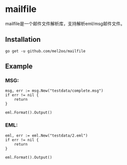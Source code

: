 # mailfile

mailfile是一个邮件文件解析库，支持解析eml/msg邮件文件。



## Installation

```
go get -u github.com/mel2oo/mailfile
```



## Example

### MSG:

```
msg, err := msg.New("testdata/complete.msg")
if err != nil {
	return
}

eml.Format().Output()
```



### EML:

```
eml, err := eml.New("testdata/2.eml")
if err != nil {
	return
}

eml.Format().Output()
```


